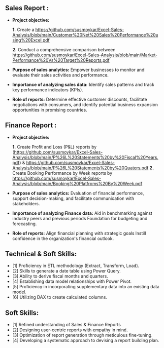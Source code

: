 ## Sales Report :


- **Project objective:** 

    **1.** Create a  https://github.com/susmoykar/Excel-Sales-Analysis/blob/main/Customer%20Net%20Sales%20Performance%20using%20Excel.pdf

    **2.** Conduct a comprehensive comparison between https://github.com/susmoykar/Excel-Sales-Analysis/blob/main/Market-Performance%20Vs%20Target%20Reports.pdf

- **Purpose of sales analytics:** Empower businesses to monitor and evaluate their sales activities and performance.

- **Importance of analyzing sales data:** Identify sales patterns and track key performance indicators (KPIs).

- **Role of reports:** Determine effective customer discounts, facilitate negotiations with consumers, and identify potential business expansion opportunities in promising countries.


## Finance Report :

- **Project objective:** 

    **1.** Create Profit and Loss (P&L) reports by (https://github.com/susmoykar/Excel-Sales-Analysis/blob/main/P%26L%20Statements%20by%20Fiscal%20Years.pdf)  & https://github.com/susmoykar/Excel-Sales-Analysis/blob/main/P%26L%20Statements%20by%20Quaters.pdf
   **2.** Create Booking Performance by Week reports by https://github.com/susmoykar/Excel-Sales-Analysis/blob/main/Booking%20Platfroms%20By%20Week.pdf

- **Purpose of sales analytics:** Evaluation of financial performance, support decision-making, and facilitate communication with stakeholders.

- **Importance of analyzing Finance data:** Aid in benchmarking against industry peers and previous periods Foundation for budgeting and forecasting.

- **Role of reports:** Align financial planning with strategic goals Instill confidence in the organization's financial outlook.


## Technical & Soft Skills:
- [1]	Proficiency in ETL methodology (Extract, Transform, Load).
- [2]	Skills to generate a date table using Power Query.
- [3]	Ability to derive fiscal months and quarters.
- [4]	Establishing data model relationships with Power Pivot.
- [5]	Proficiency in incorporating supplementary data into an existing data model.
- [6]	Utilizing DAX to create calculated columns.

## Soft Skills:
- [1]	Refined understanding of Sales & Finance Reports
- [2]	Designing user-centric reports with empathy in mind.
- [3]	Optimization of report generation through meticulous fine-tuning.
- [4]	Developing a systematic approach to devising a report building plan.

